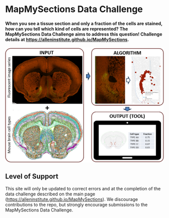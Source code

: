 # MapMySections Data Challenge

#### When you see a tissue section and only a fraction of the cells are stained, how can you tell which kind of cells are represented? The MapMySections Data Challenge aims to address this question! Challenge details at https://alleninstitute.github.io/MapMySections.

<img src="workflow.png" alt="image" width="800">

## Level of Support

This site will only be updated to correct errors and at the completion of the data challenge described on the main page (https://alleninstitute.github.io/MapMySections). We discourage contributions to the repo, but strongly encourage submissions to the MapMySections Data Challenge.

